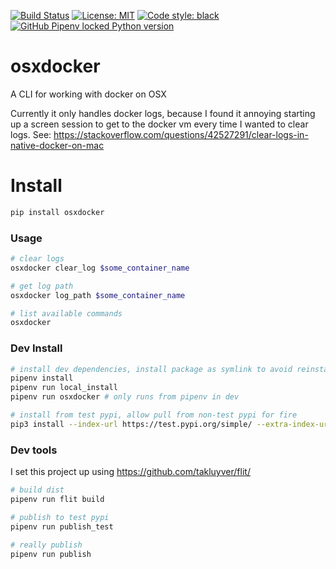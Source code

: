 [![Build Status](https://github.com/ConorSheehan1/osxdocker/workflows/ci/badge.svg)](https://github.com/ConorSheehan1/osxdocker/actions/)
[![License: MIT](https://img.shields.io/badge/License-MIT-yellow.svg)](https://opensource.org/licenses/MIT)
[![Code style: black](https://img.shields.io/badge/code%20style-black-000000.svg)](https://github.com/psf/black)
[![GitHub Pipenv locked Python version](https://img.shields.io/github/pipenv/locked/python-version/ConorSheehan1/osxdocker)](https://github.com/ConorSheehan1/osxdocker/blob/master/Pipfile)

# osxdocker
A CLI for working with docker on OSX 

Currently it only handles docker logs, because I found it annoying starting up a screen session to get to the docker vm every time I wanted to clear logs.
See: https://stackoverflow.com/questions/42527291/clear-logs-in-native-docker-on-mac

# Install
```bash
pip install osxdocker
```

### Usage
```bash
# clear logs
osxdocker clear_log $some_container_name

# get log path
osxdocker log_path $some_container_name

# list available commands
osxdocker
```

### Dev Install
```bash
# install dev dependencies, install package as symlink to avoid reinstall whenever code changes
pipenv install
pipenv run local_install
pipenv run osxdocker # only runs from pipenv in dev
```

```bash
# install from test pypi, allow pull from non-test pypi for fire
pip3 install --index-url https://test.pypi.org/simple/ --extra-index-url https://pypi.org/simple osxdocker
```

### Dev tools
I set this project up using https://github.com/takluyver/flit/

```bash
# build dist
pipenv run flit build

# publish to test pypi
pipenv run publish_test

# really publish
pipenv run publish
```